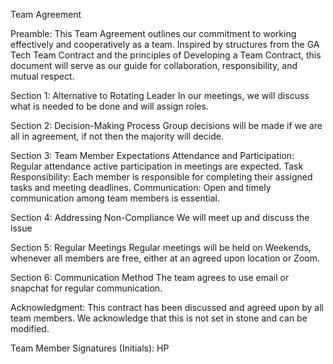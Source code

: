 Team Agreement

Preamble:
This Team Agreement outlines our commitment to working effectively and cooperatively as a team. Inspired by structures from the GA Tech Team Contract and the principles of Developing a Team Contract, this document will serve as our guide for collaboration, responsibility, and mutual respect.

Section 1: Alternative to Rotating Leader
In our meetings, we will discuss what is needed to be done and will assign roles.

Section 2: Decision-Making Process
Group decisions will be made if we are all in agreement, if not then the majority will decide.

Section 3: Team Member Expectations
Attendance and Participation: Regular attendance active participation in meetings are expected.
Task Responsibility: Each member is responsible for completing their assigned tasks and meeting deadlines.
Communication: Open and timely communication among team members is essential.

Section 4: Addressing Non-Compliance
We will meet up and discuss the issue

Section 5: Regular Meetings
Regular meetings will be held on Weekends, whenever all members are free, either at an agreed upon location or Zoom.

Section 6: Communication Method
The team agrees to use email or snapchat for regular communication.

Acknowledgment:
This contract has been discussed and agreed upon by all team members. We acknowledge that this is not set in stone and can be modified.

Team Member Signatures (Initials):
HP


